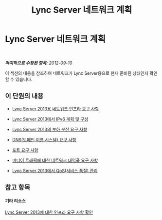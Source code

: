 ﻿---
title: Lync Server 네트워크 계획
TOCTitle: Lync Server 네트워크 계획
ms:assetid: cb4383e3-118a-40f2-92eb-d723c5b037c2
ms:mtpsurl: https://technet.microsoft.com/ko-kr/library/JJ721883(v=OCS.15)
ms:contentKeyID: 49885984
ms.date: 08/10/2015
mtps_version: v=OCS.15
ms.translationtype: HT
---

# Lync Server 네트워크 계획

 

_**마지막으로 수정된 항목:** 2012-09-10_

이 섹션의 내용을 참조하여 네트워크가 Lync Server용으로 현재 준비된 상태인지 확인할 수 있습니다.

## 이 단원의 내용

  - [Lync Server 2013용 네트워크 인프라 요구 사항](lync-server-2013-network-infrastructure-requirements.md)

  - [Lync Server 2013에서 IPv6 계획 및 구성](lync-server-2013-planning-for-and-configuring-ipv6.md)

  - [Lync Server 2013의 부하 분산 요구 사항](lync-server-2013-load-balancing-requirements.md)

  - [DNS(도메인 이름 시스템) 요구 사항](lync-server-2013-domain-name-system-dns-requirements.md)

  - [포트 요구 사항](lync-server-2013-port-requirements.md)

  - [미디어 트래픽에 대한 네트워크 대역폭 요구 사항](lync-server-2013-network-bandwidth-requirements-for-media-traffic.md)

  - [Lync Server 2013에서 QoS(서비스 품질) 관리](lync-server-2013-managing-quality-of-service-qos.md)

## 참고 항목

#### 기타 리소스

[Lync Server 2013에 대한 인프라 요구 사항 확인](lync-server-2013-determining-your-infrastructure-requirements.md)

